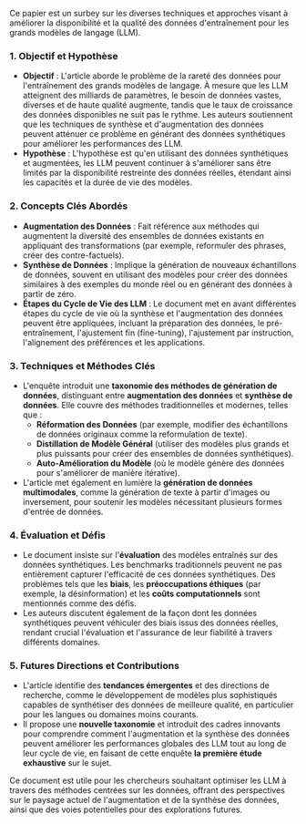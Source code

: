 Ce papier est un surbey sur les diverses techniques et approches visant à améliorer la disponibilité et la qualité des données d'entraînement pour les grands modèles de langage (LLM). 

### 1. **Objectif et Hypothèse**
   - **Objectif** : L'article aborde le problème de la rareté des données pour l'entraînement des grands modèles de langage. À mesure que les LLM atteignent des milliards de paramètres, le besoin de données vastes, diverses et de haute qualité augmente, tandis que le taux de croissance des données disponibles ne suit pas le rythme. Les auteurs soutiennent que les techniques de synthèse et d'augmentation des données peuvent atténuer ce problème en générant des données synthétiques pour améliorer les performances des LLM.
   - **Hypothèse** : L'hypothèse est qu'en utilisant des données synthétiques et augmentées, les LLM peuvent continuer à s'améliorer sans être limités par la disponibilité restreinte des données réelles, étendant ainsi les capacités et la durée de vie des modèles.

### 2. **Concepts Clés Abordés**
   - **Augmentation des Données** : Fait référence aux méthodes qui augmentent la diversité des ensembles de données existants en appliquant des transformations (par exemple, reformuler des phrases, créer des contre-factuels).
   - **Synthèse de Données** : Implique la génération de nouveaux échantillons de données, souvent en utilisant des modèles pour créer des données similaires à des exemples du monde réel ou en générant des données à partir de zéro.
   - **Étapes du Cycle de Vie des LLM** : Le document met en avant différentes étapes du cycle de vie où la synthèse et l'augmentation des données peuvent être appliquées, incluant la préparation des données, le pré-entraînement, l'ajustement fin (fine-tuning), l'ajustement par instruction, l'alignement des préférences et les applications.

### 3. **Techniques et Méthodes Clés**
   - L'enquête introduit une **taxonomie des méthodes de génération de données**, distinguant entre **augmentation des données** et **synthèse de données**. Elle couvre des méthodes traditionnelles et modernes, telles que :
     - **Réformation des Données** (par exemple, modifier des échantillons de données originaux comme la reformulation de texte).
     - **Distillation de Modèle Général** (utiliser des modèles plus grands et plus puissants pour créer des ensembles de données synthétiques).
     - **Auto-Amélioration du Modèle** (où le modèle génère des données pour s'améliorer de manière itérative).
   - L'article met également en lumière la **génération de données multimodales**, comme la génération de texte à partir d'images ou inversement, pour soutenir les modèles nécessitant plusieurs formes d'entrée de données.

### 4. **Évaluation et Défis**
   - Le document insiste sur l'**évaluation** des modèles entraînés sur des données synthétiques. Les benchmarks traditionnels peuvent ne pas entièrement capturer l'efficacité de ces données synthétiques. Des problèmes tels que les **biais**, les **préoccupations éthiques** (par exemple, la désinformation) et les **coûts computationnels** sont mentionnés comme des défis.
   - Les auteurs discutent également de la façon dont les données synthétiques peuvent véhiculer des biais issus des données réelles, rendant crucial l'évaluation et l'assurance de leur fiabilité à travers différents domaines.

### 5. **Futures Directions et Contributions**
   - L'article identifie des **tendances émergentes** et des directions de recherche, comme le développement de modèles plus sophistiqués capables de synthétiser des données de meilleure qualité, en particulier pour les langues ou domaines moins courants.
   - Il propose une **nouvelle taxonomie** et introduit des cadres innovants pour comprendre comment l'augmentation et la synthèse des données peuvent améliorer les performances globales des LLM tout au long de leur cycle de vie, en faisant de cette enquête **la première étude exhaustive** sur le sujet.

Ce document est utile pour les chercheurs souhaitant optimiser les LLM à travers des méthodes centrées sur les données, offrant des perspectives sur le paysage actuel de l'augmentation et de la synthèse des données, ainsi que des voies potentielles pour des explorations futures.